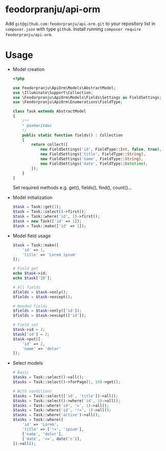 # feodorpranju/api-orm

Add ```git@github.com:feodorpranju/api-orm.git``` to your repository list in ```composer.json``` with type ```github```.
Install running ```composer require feodorpranju/api-orm```.

# Usage

- Model creation

  ```php
  <?php
  
  use Feodorpranju\ApiOrm\Models\AbstractModel;
  use \Illuminate\Support\Collection;
  use \Feodorpranju\ApiOrm\Models\Fields\Settings as FieldSettings;
  use \Feodorpranju\ApiOrm\Enumerations\FieldType;
  
  class Task extends AbstractModel
  {
      /**
      * @inheritdoc 
      */
      public static function fields() : Collection
      {
          return collect([
              new FieldSettings('id', FieldType::Int, false, true),
              new FieldSettings('title', FieldType::String),
              new FieldSettings('name', FieldType::String),
              new FieldSettings('date', FieldType::Datetime),
          ]);
      }
  }
  ```
  
    Set required methods e.g. get(), fields(), find(), count()...

- Model initialization

  ```php
  $task = Task::get(1);
  $task = Task::select()->first();
  $task = Task::where('id', 1)->first();
  $task = new Task(['id' => 1]);
  $task = Task::make(['id' => 1]);
  ```

- Model field usage

  ```php
  $task = Task::make([
      'id' => 1,
      'title' => 'Lorem ipsum'
  ]);
  
  # Field get
  echo $task->id;
  echo $task['ID'];
  
  # All fields
  $fields = $task->only();
  $fields = $task->except();
  
  # Needed fields
  $fields = $task->only(['id']);
  $fields = $task->except(['id']);
  
  # Field set
  $task->id = 2;
  $task['id'] = 2;
  $task->put([
      'id' => 2,
      'name' => 'dolor'
  ]);
  ```

- Select models

  ```php
  # Basic
  $tasks = Task::select()->all();
  $tasks = Task::select()->forPage(1, 10)->get();
  
  # With conditions
  $tasks = Task::select(['id', 'title'])->all();
  $tasks = Task::select()->where('id', 1)->all();
  $tasks = Task::where('id', '=', 1)->all();
  $tasks = Task::where('id', '!=', 1)->all();
  $tasks = Task::where('active')->all();
  $tasks = Task::where([
      'id' => 'Lorem',
      'title' => ['!=', 'ipsum'],
      ['name', 'dolor'],
      ['date', '<=', date('c')],
  ])->all();
  ```